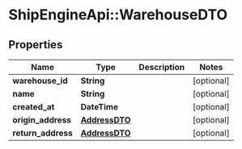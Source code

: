 # ShipEngineApi::WarehouseDTO

## Properties
Name | Type | Description | Notes
------------ | ------------- | ------------- | -------------
**warehouse_id** | **String** |  | [optional] 
**name** | **String** |  | [optional] 
**created_at** | **DateTime** |  | [optional] 
**origin_address** | [**AddressDTO**](AddressDTO.md) |  | [optional] 
**return_address** | [**AddressDTO**](AddressDTO.md) |  | [optional] 


